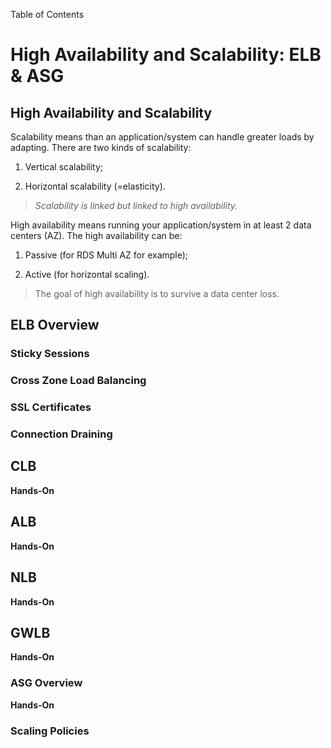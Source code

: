 Table of Contents

# High Availability and Scalability: ELB & ASG

## High Availability and Scalability

Scalability means than an application/system can handle greater loads by adapting.
There are two kinds of scalability:

1. Vertical scalability;

2. Horizontal scalability (=elasticity).

>  *Scalability is linked but linked to high availability.*

High availability means running your application/system in at least 2 data centers (AZ).
The high availability can be:

1. Passive (for RDS Multi AZ for example);

2. Active (for horizontal scaling).

> The goal of high availability is to survive a data center loss. 





## ELB Overview

### Sticky Sessions

### Cross Zone Load Balancing

### SSL Certificates

### Connection Draining

## CLB

**Hands-On**

## ALB

**Hands-On**

## NLB

**Hands-On**

## GWLB

**Hands-On**

### ASG Overview

**Hands-On**

### Scaling Policies






































